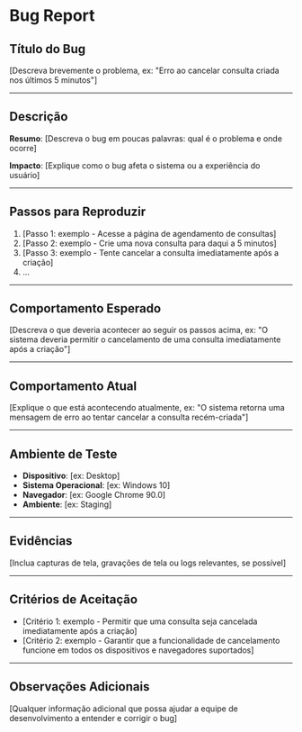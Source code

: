 # Bug Report

## Título do Bug
[Descreva brevemente o problema, ex: "Erro ao cancelar consulta criada nos últimos 5 minutos"]

---

## Descrição
**Resumo**: [Descreva o bug em poucas palavras: qual é o problema e onde ocorre]

**Impacto**: [Explique como o bug afeta o sistema ou a experiência do usuário]

---

## Passos para Reproduzir
1. [Passo 1: exemplo - Acesse a página de agendamento de consultas]
2. [Passo 2: exemplo - Crie uma nova consulta para daqui a 5 minutos]
3. [Passo 3: exemplo - Tente cancelar a consulta imediatamente após a criação]
4. ...

---

## Comportamento Esperado
[Descreva o que deveria acontecer ao seguir os passos acima, ex: "O sistema deveria permitir o cancelamento de uma consulta imediatamente após a criação"]

---

## Comportamento Atual
[Explique o que está acontecendo atualmente, ex: "O sistema retorna uma mensagem de erro ao tentar cancelar a consulta recém-criada"]

---

## Ambiente de Teste
- **Dispositivo**: [ex: Desktop]
- **Sistema Operacional**: [ex: Windows 10]
- **Navegador**: [ex: Google Chrome 90.0]
- **Ambiente**: [ex: Staging]

---

## Evidências
[Inclua capturas de tela, gravações de tela ou logs relevantes, se possível]

---

## Critérios de Aceitação
- [Critério 1: exemplo - Permitir que uma consulta seja cancelada imediatamente após a criação]
- [Critério 2: exemplo - Garantir que a funcionalidade de cancelamento funcione em todos os dispositivos e navegadores suportados]

---

## Observações Adicionais
[Qualquer informação adicional que possa ajudar a equipe de desenvolvimento a entender e corrigir o bug]